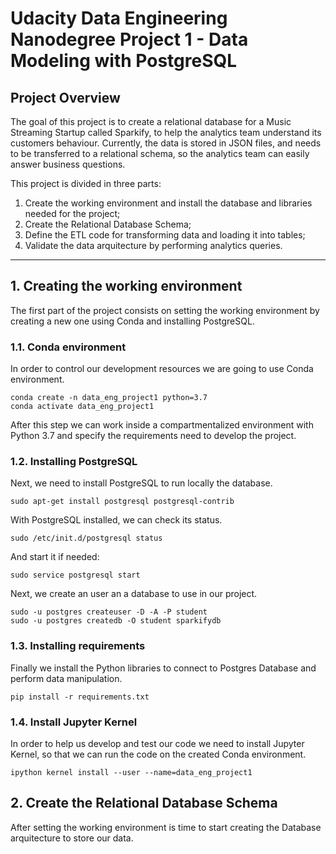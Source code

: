 # Udacity Data Engineering Nanodegree Project 1 - Data Modeling with PostgreSQL

## Project Overview
The goal of this project is to create a relational database for a Music Streaming Startup called Sparkify, to help the analytics team understand its customers behaviour. 
Currently, the data is stored in JSON files, and needs to be transferred to a relational schema, so the analytics team can easily answer business questions. 

This project is divided in three parts:

1) Create the working environment and install the database and libraries needed for the project;
2) Create the Relational Database Schema;
3) Define the ETL code for transforming data and loading it into tables;
4) Validate the data arquitecture by performing analytics queries.

---

## 1. Creating the working environment
The first part of the project consists on setting the working environment by creating a new one using Conda and installing PostgreSQL.

### 1.1. Conda environment
In order to control our development resources we are going to use Conda environment.
```
conda create -n data_eng_project1 python=3.7
conda activate data_eng_project1
```
After this step we can work inside a compartmentalized environment with Python 3.7 and specify the requirements need to develop the project.

### 1.2. Installing PostgreSQL
Next, we need to install PostgreSQL to run locally the database.
```
sudo apt-get install postgresql postgresql-contrib
```
With PostgreSQL installed, we can check its status.
```
sudo /etc/init.d/postgresql status
```
And start it if needed:
``` 
sudo service postgresql start
```
Next, we create an user an a database to use in our project.
```
sudo -u postgres createuser -D -A -P student
sudo -u postgres createdb -O student sparkifydb
```
### 1.3. Installing requirements
Finally we install the Python libraries to connect to Postgres Database and perform data manipulation.
```
pip install -r requirements.txt
```
### 1.4. Install Jupyter Kernel
In order to help us develop and test our code we need to install Jupyter Kernel, so that we can run the code on the created Conda environment.
```
ipython kernel install --user --name=data_eng_project1
```

## 2. Create the Relational Database Schema
After setting the working environment is time to start creating the Database arquitecture to store our data.

